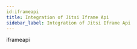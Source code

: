 ```yaml
---
id:iframeapi
title: Integration of Jitsi Iframe Api
sidebar_label: Integration of Jitsi Iframe Api
---
```


iframeapi
